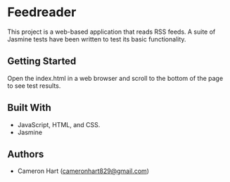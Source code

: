 # Feedreader

This project is a web-based application that reads RSS feeds. A suite of Jasmine tests have been written to test its basic functionality.

## Getting Started

Open the index.html in a web browser and scroll to the bottom of the page to see test results.

## Built With

- JavaScript, HTML, and CSS.
- Jasmine

## Authors

- Cameron Hart (cameronhart829@gmail.com)

